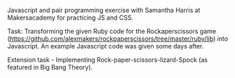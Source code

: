 Javascript and pair programming exercise with Samantha Harris at Makersacademy for practicing JS and CSS.

Task: Transforming the given Ruby code for the Rockaperscissors game (https://github.com/alexmakers/rockpaperscissors/tree/master/ruby/lib) into Javascript. An example Javascript code was given some days after. 

Extension task - Implementing Rock-paper-scissors-lizard-Spock (as featured in Big Bang Theory).

